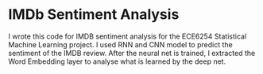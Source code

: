 # IMDb Sentiment Analysis
I wrote this code for IMDB sentiment analysis for the ECE6254 Statistical Machine Learning project. I used RNN and CNN model to predict the sentiment of the IMDB review. After the neural net is trained, I extracted the Word Embedding layer to analyse what is learned by the deep net.
